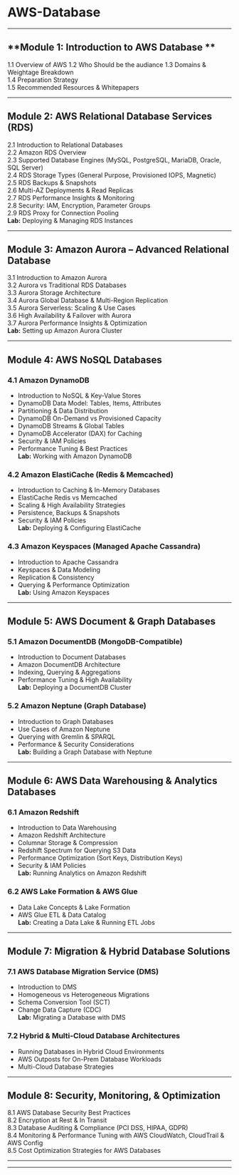 # AWS-Database



---

## **Module 1: Introduction to AWS Database **
1.1 Overview of AWS 
1.2 Who Should be the audiance 
1.3 Domains & Weightage Breakdown  
1.4 Preparation Strategy  
1.5 Recommended Resources & Whitepapers  

---

## **Module 2: AWS Relational Database Services (RDS)**
2.1 Introduction to Relational Databases  
2.2 Amazon RDS Overview  
2.3 Supported Database Engines (MySQL, PostgreSQL, MariaDB, Oracle, SQL Server)  
2.4 RDS Storage Types (General Purpose, Provisioned IOPS, Magnetic)  
2.5 RDS Backups & Snapshots  
2.6 Multi-AZ Deployments & Read Replicas  
2.7 RDS Performance Insights & Monitoring  
2.8 Security: IAM, Encryption, Parameter Groups  
2.9 RDS Proxy for Connection Pooling  
**Lab:** Deploying & Managing RDS Instances  

---

## **Module 3: Amazon Aurora – Advanced Relational Database**
3.1 Introduction to Amazon Aurora  
3.2 Aurora vs Traditional RDS Databases  
3.3 Aurora Storage Architecture  
3.4 Aurora Global Database & Multi-Region Replication  
3.5 Aurora Serverless: Scaling & Use Cases  
3.6 High Availability & Failover with Aurora  
3.7 Aurora Performance Insights & Optimization  
**Lab:** Setting up Amazon Aurora Cluster  

---

## **Module 4: AWS NoSQL Databases**
### **4.1 Amazon DynamoDB**
- Introduction to NoSQL & Key-Value Stores  
- DynamoDB Data Model: Tables, Items, Attributes  
- Partitioning & Data Distribution  
- DynamoDB On-Demand vs Provisioned Capacity  
- DynamoDB Streams & Global Tables  
- DynamoDB Accelerator (DAX) for Caching  
- Security & IAM Policies  
- Performance Tuning & Best Practices  
**Lab:** Working with Amazon DynamoDB  

### **4.2 Amazon ElastiCache (Redis & Memcached)**
- Introduction to Caching & In-Memory Databases  
- ElastiCache Redis vs Memcached  
- Scaling & High Availability Strategies  
- Persistence, Backups & Snapshots  
- Security & IAM Policies  
**Lab:** Deploying & Configuring ElastiCache  

### **4.3 Amazon Keyspaces (Managed Apache Cassandra)**
- Introduction to Apache Cassandra  
- Keyspaces & Data Modeling  
- Replication & Consistency  
- Querying & Performance Optimization  
**Lab:** Using Amazon Keyspaces  

---

## **Module 5: AWS Document & Graph Databases**
### **5.1 Amazon DocumentDB (MongoDB-Compatible)**
- Introduction to Document Databases  
- Amazon DocumentDB Architecture  
- Indexing, Querying & Aggregations  
- Performance Tuning & High Availability  
**Lab:** Deploying a DocumentDB Cluster  

### **5.2 Amazon Neptune (Graph Database)**
- Introduction to Graph Databases  
- Use Cases of Amazon Neptune  
- Querying with Gremlin & SPARQL  
- Performance & Security Considerations  
**Lab:** Building a Graph Database with Neptune  

---

## **Module 6: AWS Data Warehousing & Analytics Databases**
### **6.1 Amazon Redshift**
- Introduction to Data Warehousing  
- Amazon Redshift Architecture  
- Columnar Storage & Compression  
- Redshift Spectrum for Querying S3 Data  
- Performance Optimization (Sort Keys, Distribution Keys)  
- Security & IAM Policies  
**Lab:** Running Analytics on Amazon Redshift  

### **6.2 AWS Lake Formation & AWS Glue**
- Data Lake Concepts & Lake Formation  
- AWS Glue ETL & Data Catalog  
**Lab:** Creating a Data Lake & Running ETL Jobs  

---

## **Module 7: Migration & Hybrid Database Solutions**
### **7.1 AWS Database Migration Service (DMS)**
- Introduction to DMS  
- Homogeneous vs Heterogeneous Migrations  
- Schema Conversion Tool (SCT)  
- Change Data Capture (CDC)  
**Lab:** Migrating a Database with DMS  

### **7.2 Hybrid & Multi-Cloud Database Architectures**
- Running Databases in Hybrid Cloud Environments  
- AWS Outposts for On-Prem Database Workloads  
- Multi-Cloud Database Strategies  

---

## **Module 8: Security, Monitoring, & Optimization**
8.1 AWS Database Security Best Practices  
8.2 Encryption at Rest & In Transit  
8.3 Database Auditing & Compliance (PCI DSS, HIPAA, GDPR)  
8.4 Monitoring & Performance Tuning with AWS CloudWatch, CloudTrail & AWS Config  
8.5 Cost Optimization Strategies for AWS Databases  

---


---

